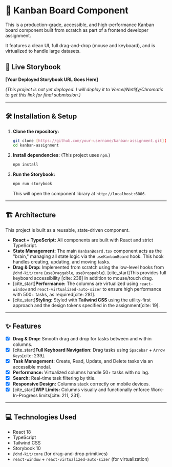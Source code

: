 # 🚀 Kanban Board Component

This is a production-grade, accessible, and high-performance Kanban board component built from scratch as part of a frontend developer assignment.

It features a clean UI, full drag-and-drop (mouse and keyboard), and is virtualized to handle large datasets.

## 🔴 Live Storybook

**[Your Deployed Storybook URL Goes Here]**

_(This project is not yet deployed. I will deploy it to Vercel/Netlify/Chromatic to get this link for final submission.)_

---

## 🛠️ Installation & Setup

1.  **Clone the repository:**

    ```bash
    git clone [https://github.com/your-username/kanban-assignment.git](https://github.com/your-username/kanban-assignment.git)
    cd kanban-assignment
    ```

2.  **Install dependencies:**
    (This project uses `npm`.)

    ```bash
    npm install
    ```

3.  **Run the Storybook:**
    ```bash
    npm run storybook
    ```
    This will open the component library at `http://localhost:6006`.

---

## 🏗️ Architecture

This project is built as a reusable, state-driven component.

- **React + TypeScript:** All components are built with React and strict TypeScript.
- **State Management:** The main `KanbanBoard.tsx` component acts as the "brain," managing all state logic via the `useKanbanBoard` hook. This hook handles creating, updating, and moving tasks.
- **Drag & Drop:** Implemented from scratch using the low-level hooks from `@dnd-kit/core` (`useDraggable`, `useDroppable`). [cite_start]This provides full keyboard accessibility [cite: 238] in addition to mouse/touch drag.
- [cite_start]**Performance:** The columns are virtualized using `react-window` and `react-virtualized-auto-sizer` to ensure high performance with 500+ tasks, as required[cite: 281].
- [cite_start]**Styling:** Styled with **Tailwind CSS** using the utility-first approach and the design tokens specified in the assignment[cite: 19].

---

## ✨ Features

- [x] **Drag & Drop:** Smooth drag and drop for tasks between and within columns.
- [x] [cite_start]**Full Keyboard Navigation:** Drag tasks using `Spacebar` + `Arrow Keys`[cite: 239].
- [x] **Task Management:** Create, Read, Update, and Delete tasks via an accessible modal.
- [x] **Performance:** Virtualized columns handle 50+ tasks with no lag.
- [x] **Search:** Real-time task filtering by title.
- [x] **Responsive Design:** Columns stack correctly on mobile devices.
- [x] [cite_start]**WIP Limits:** Columns visually and functionally enforce Work-In-Progress limits[cite: 211, 231].

---

## 💻 Technologies Used

- React 18
- TypeScript
- Tailwind CSS
- Storybook 10
- `@dnd-kit/core` (for drag-and-drop primitives)
- `react-window` + `react-virtualized-auto-sizer` (for virtualization)
